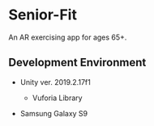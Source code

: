 # Senior-Fit 
An AR exercising app for ages 65+.
## Development Environment
- Unity ver. 2019.2.17f1
  - Vuforia Library
  
- Samsung Galaxy S9

